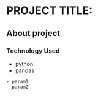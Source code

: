 # PROJECT TITLE:

## About project

### Technology Used
- python
- pandas

```
- param1 
- param2
```